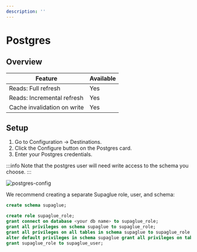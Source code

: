 ```yaml
---
description: ''
---
```


# Postgres

## Overview

| Feature                    | Available |
| -------------------------- | --------- |
| Reads: Full refresh        | Yes       |
| Reads: Incremental refresh | Yes       |
| Cache invalidation on write| Yes       |

## Setup

1. Go to Configuration -> Destinations.
2. Click the Configure button on the Postgres card.
3. Enter your Postgres credentials.

:::info
Note that the postgres user will need write access to the schema you choose.
:::

![postgres-config](/img/postgres_form.png)

We recommend creating a separate Supaglue role, user, and schema:

```sql
create schema supaglue;

create role supaglue_role;
grant connect on database <your db name> to supaglue_role;
grant all privileges on schema supaglue to supaglue_role;
grant all privileges on all tables in schema supaglue to supaglue_role;
alter default privileges in schema supaglue grant all privileges on tables to supaglue_role;
grant supaglue_role to supaglue_user;

```
